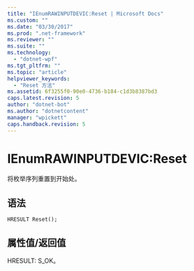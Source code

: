 ```yaml
---
title: "IEnumRAWINPUTDEVIC:Reset | Microsoft Docs"
ms.custom: ""
ms.date: "03/30/2017"
ms.prod: ".net-framework"
ms.reviewer: ""
ms.suite: ""
ms.technology: 
  - "dotnet-wpf"
ms.tgt_pltfrm: ""
ms.topic: "article"
helpviewer_keywords: 
  - "Reset 方法"
ms.assetid: 6f3255f0-90e0-4736-b184-c1d3b8387bd3
caps.latest.revision: 5
author: "dotnet-bot"
ms.author: "dotnetcontent"
manager: "wpickett"
caps.handback.revision: 5
---
```

# IEnumRAWINPUTDEVIC:Reset
将枚举序列重置到开始处。  
  
## 语法  
  
```  
HRESULT Reset();  
```  
  
## 属性值\/返回值  
 HRESULT: S\_OK。